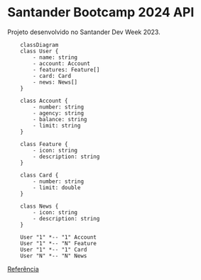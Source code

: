 # Santander Bootcamp 2024 API

Projeto desenvolvido no Santander Dev Week 2023.

```mermaid
    classDiagram
    class User {
        - name: string
        - account: Account
        - features: Feature[]
        - card: Card
        - news: News[]
    }
    
    class Account {
        - number: string
        - agency: string
        - balance: string
        - limit: string
    }
    
    class Feature {
        - icon: string
        - description: string
    }
    
    class Card {
        - number: string
        - limit: double
    }
    
    class News {
        - icon: string
        - description: string
    }
    
    User "1" *-- "1" Account
    User "1" *-- "N" Feature
    User "1" *-- "1" Card
    User "N" *-- "N" News

```

[Referência](https://github.com/digitalinnovationone/santander-dev-week-2023-api)
